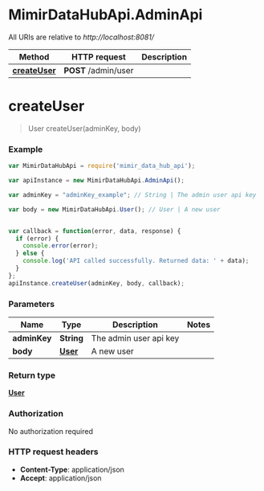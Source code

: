 # MimirDataHubApi.AdminApi

All URIs are relative to *http://localhost:8081/*

Method | HTTP request | Description
------------- | ------------- | -------------
[**createUser**](AdminApi.md#createUser) | **POST** /admin/user | 


<a name="createUser"></a>
# **createUser**
> User createUser(adminKey, body)



### Example
```javascript
var MimirDataHubApi = require('mimir_data_hub_api');

var apiInstance = new MimirDataHubApi.AdminApi();

var adminKey = "adminKey_example"; // String | The admin user api key

var body = new MimirDataHubApi.User(); // User | A new user


var callback = function(error, data, response) {
  if (error) {
    console.error(error);
  } else {
    console.log('API called successfully. Returned data: ' + data);
  }
};
apiInstance.createUser(adminKey, body, callback);
```

### Parameters

Name | Type | Description  | Notes
------------- | ------------- | ------------- | -------------
 **adminKey** | **String**| The admin user api key | 
 **body** | [**User**](User.md)| A new user | 

### Return type

[**User**](User.md)

### Authorization

No authorization required

### HTTP request headers

 - **Content-Type**: application/json
 - **Accept**: application/json

